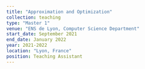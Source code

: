 ```yaml
---
title: "Approximation and Optimization"
collection: teaching
type: "Master 1"
venue: "ENS de Lyon, Computer Science Department"
start_date: September 2021 
end_date: January 2022
year: 2021-2022
location: "Lyon, France"
position: Teaching Assistant
---
```

